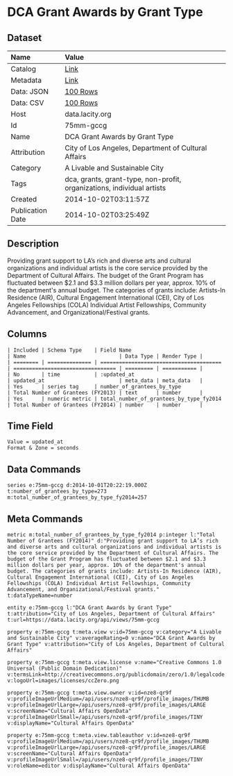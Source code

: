 # DCA Grant Awards by Grant Type

## Dataset

| Name | Value |
| :--- | :---- |
| Catalog | [Link](https://catalog.data.gov/dataset/dca-grant-awards-by-grant-type-14379) |
| Metadata | [Link](https://data.lacity.org/api/views/75mm-gccg) |
| Data: JSON | [100 Rows](https://data.lacity.org/api/views/75mm-gccg/rows.json?max_rows=100) |
| Data: CSV | [100 Rows](https://data.lacity.org/api/views/75mm-gccg/rows.csv?max_rows=100) |
| Host | data.lacity.org |
| Id | 75mm-gccg |
| Name | DCA Grant Awards by Grant Type |
| Attribution | City of Los Angeles, Department of Cultural Affairs |
| Category | A Livable and Sustainable City |
| Tags | dca, grants, grant-type, non-profit, organizations, individual artists |
| Created | 2014-10-02T03:11:57Z |
| Publication Date | 2014-10-02T03:25:49Z |

## Description

Providing grant support to LA’s rich and diverse arts and cultural organizations and individual artists is the core service provided by the Department of Cultural Affairs. The budget of the Grant Program has fluctuated between $2.1 and $3.3 million dollars per year, approx. 10% of the department's annual budget. The categories of grants include: Artists-In Residence (AIR), Cultural Engagement International (CEI), City of Los Angeles Fellowships (COLA) Individual Artist Fellowships, Community Advancement, and Organizational/Festival grants.

## Columns

```ls
| Included | Schema Type    | Field Name                              | Name                              | Data Type | Render Type |
| ======== | ============== | ======================================= | ================================= | ========= | =========== |
| No       | time           | :updated_at                             | updated_at                        | meta_data | meta_data   |
| Yes      | series tag     | number_of_grantees_by_type              | Total Number of Grantees (FY2013) | text      | number      |
| Yes      | numeric metric | total_number_of_grantees_by_type_fy2014 | Total Number of Grantees (FY2014) | number    | number      |
```

## Time Field

```ls
Value = updated_at
Format & Zone = seconds
```

## Data Commands

```ls
series e:75mm-gccg d:2014-10-01T20:22:19.000Z t:number_of_grantees_by_type=273 m:total_number_of_grantees_by_type_fy2014=257
```

## Meta Commands

```ls
metric m:total_number_of_grantees_by_type_fy2014 p:integer l:"Total Number of Grantees (FY2014)" d:"Providing grant support to LA’s rich and diverse arts and cultural organizations and individual artists is the core service provided by the Department of Cultural Affairs. The budget of the Grant Program has fluctuated between $2.1 and $3.3 million dollars per year, approx. 10% of the department's annual budget. The categories of grants include: Artists-In Residence (AIR), Cultural Engagement International (CEI), City of Los Angeles Fellowships (COLA) Individual Artist Fellowships, Community Advancement, and Organizational/Festival grants." t:dataTypeName=number

entity e:75mm-gccg l:"DCA Grant Awards by Grant Type" t:attribution="City of Los Angeles, Department of Cultural Affairs" t:url=https://data.lacity.org/api/views/75mm-gccg

property e:75mm-gccg t:meta.view v:id=75mm-gccg v:category="A Livable and Sustainable City" v:averageRating=0 v:name="DCA Grant Awards by Grant Type" v:attribution="City of Los Angeles, Department of Cultural Affairs"

property e:75mm-gccg t:meta.view.license v:name="Creative Commons 1.0 Universal (Public Domain Dedication)" v:termsLink=http://creativecommons.org/publicdomain/zero/1.0/legalcode v:logoUrl=images/licenses/ccZero.png

property e:75mm-gccg t:meta.view.owner v:id=nze8-qr9f v:profileImageUrlMedium=/api/users/nze8-qr9f/profile_images/THUMB v:profileImageUrlLarge=/api/users/nze8-qr9f/profile_images/LARGE v:screenName="Cultural Affairs OpenData" v:profileImageUrlSmall=/api/users/nze8-qr9f/profile_images/TINY v:displayName="Cultural Affairs OpenData"

property e:75mm-gccg t:meta.view.tableauthor v:id=nze8-qr9f v:profileImageUrlMedium=/api/users/nze8-qr9f/profile_images/THUMB v:profileImageUrlLarge=/api/users/nze8-qr9f/profile_images/LARGE v:screenName="Cultural Affairs OpenData" v:profileImageUrlSmall=/api/users/nze8-qr9f/profile_images/TINY v:roleName=editor v:displayName="Cultural Affairs OpenData"
```